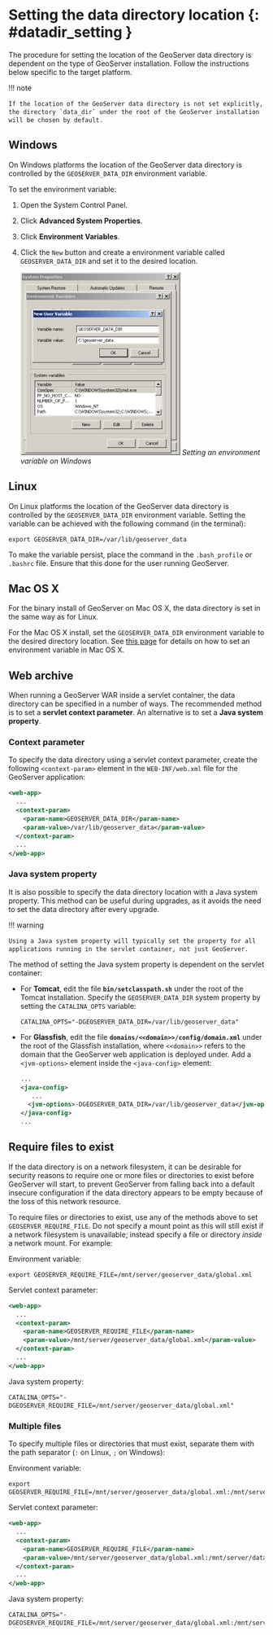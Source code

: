 # Setting the data directory location {: #datadir_setting }

The procedure for setting the location of the GeoServer data directory is dependent on the type of GeoServer installation. Follow the instructions below specific to the target platform.

!!! note

    If the location of the GeoServer data directory is not set explicitly, the directory `data_dir` under the root of the GeoServer installation will be chosen by default.

## Windows

On Windows platforms the location of the GeoServer data directory is controlled by the `GEOSERVER_DATA_DIR` environment variable.

To set the environment variable:

1.  Open the System Control Panel.

2.  Click **Advanced System Properties**.

3.  Click **Environment Variables**.

4.  Click the `New` button and create a environment variable called `GEOSERVER_DATA_DIR` and set it to the desired location.

    ![](img/envvar_win.png)
    *Setting an environment variable on Windows*

## Linux

On Linux platforms the location of the GeoServer data directory is controlled by the `GEOSERVER_DATA_DIR` environment variable. Setting the variable can be achieved with the following command (in the terminal):

``` console
export GEOSERVER_DATA_DIR=/var/lib/geoserver_data
```

To make the variable persist, place the command in the `.bash_profile` or `.bashrc` file. Ensure that this done for the user running GeoServer.

## Mac OS X

For the binary install of GeoServer on Mac OS X, the data directory is set in the same way as for Linux.

For the Mac OS X install, set the `GEOSERVER_DATA_DIR` environment variable to the desired directory location. See [this page](http://developer.apple.com/mac/library/qa/qa2001/qa1067.html) for details on how to set an environment variable in Mac OS X.

## Web archive

When running a GeoServer WAR inside a servlet container, the data directory can be specified in a number of ways. The recommended method is to set a **servlet context parameter**. An alternative is to set a **Java system property**.

### Context parameter

To specify the data directory using a servlet context parameter, create the following `<context-param>` element in the `WEB-INF/web.xml` file for the GeoServer application:

``` xml
<web-app>
  ...
  <context-param>
    <param-name>GEOSERVER_DATA_DIR</param-name>
    <param-value>/var/lib/geoserver_data</param-value>
  </context-param>
  ...
</web-app>
```

### Java system property

It is also possible to specify the data directory location with a Java system property. This method can be useful during upgrades, as it avoids the need to set the data directory after every upgrade.

!!! warning

    Using a Java system property will typically set the property for all applications running in the servlet container, not just GeoServer.

The method of setting the Java system property is dependent on the servlet container:

-   For **Tomcat**, edit the file **`bin/setclasspath.sh`** under the root of the Tomcat installation. Specify the `GEOSERVER_DATA_DIR` system property by setting the `CATALINA_OPTS` variable:

    ``` console
    CATALINA_OPTS="-DGEOSERVER_DATA_DIR=/var/lib/geoserver_data"
    ```

-   For **Glassfish**, edit the file **`domains/<<domain>>/config/domain.xml`** under the root of the Glassfish installation, where `<<domain>>` refers to the domain that the GeoServer web application is deployed under. Add a `<jvm-options>` element inside the `<java-config>` element:

    ``` xml
    ...
    <java-config>
       ...
      <jvm-options>-DGEOSERVER_DATA_DIR=/var/lib/geoserver_data</jvm-options>  
    </java-config>
    ...
    ```

## Require files to exist

If the data directory is on a network filesystem, it can be desirable for security reasons to require one or more files or directories to exist before GeoServer will start, to prevent GeoServer from falling back into a default insecure configuration if the data directory appears to be empty because of the loss of this network resource.

To require files or directories to exist, use any of the methods above to set `GEOSERVER_REQUIRE_FILE`. Do not specify a mount point as this will still exist if a network filesystem is unavailable; instead specify a file or directory *inside* a network mount. For example:

Environment variable:

``` console
export GEOSERVER_REQUIRE_FILE=/mnt/server/geoserver_data/global.xml
```

Servlet context parameter:

``` xml
<web-app>
  ...
  <context-param>
    <param-name>GEOSERVER_REQUIRE_FILE</param-name>
    <param-value>/mnt/server/geoserver_data/global.xml</param-value>
  </context-param>
  ...
</web-app>
```

Java system property:

``` console
CATALINA_OPTS="-DGEOSERVER_REQUIRE_FILE=/mnt/server/geoserver_data/global.xml"
```

### Multiple files

To specify multiple files or directories that must exist, separate them with the path separator (`:` on Linux, `;` on Windows):

Environment variable:

``` console
export GEOSERVER_REQUIRE_FILE=/mnt/server/geoserver_data/global.xml:/mnt/server/data
```

Servlet context parameter:

``` xml
<web-app>
  ...
  <context-param>
    <param-name>GEOSERVER_REQUIRE_FILE</param-name>
    <param-value>/mnt/server/geoserver_data/global.xml:/mnt/server/data</param-value>
  </context-param>
  ...
</web-app>
```

Java system property:

``` console
CATALINA_OPTS="-DGEOSERVER_REQUIRE_FILE=/mnt/server/geoserver_data/global.xml:/mnt/server/data"
```
